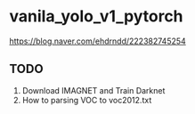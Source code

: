 # vanila_yolo_v1_pytorch

https://blog.naver.com/ehdrndd/222382745254

## TODO

1. Download IMAGNET and Train Darknet
2. How to parsing VOC to voc2012.txt